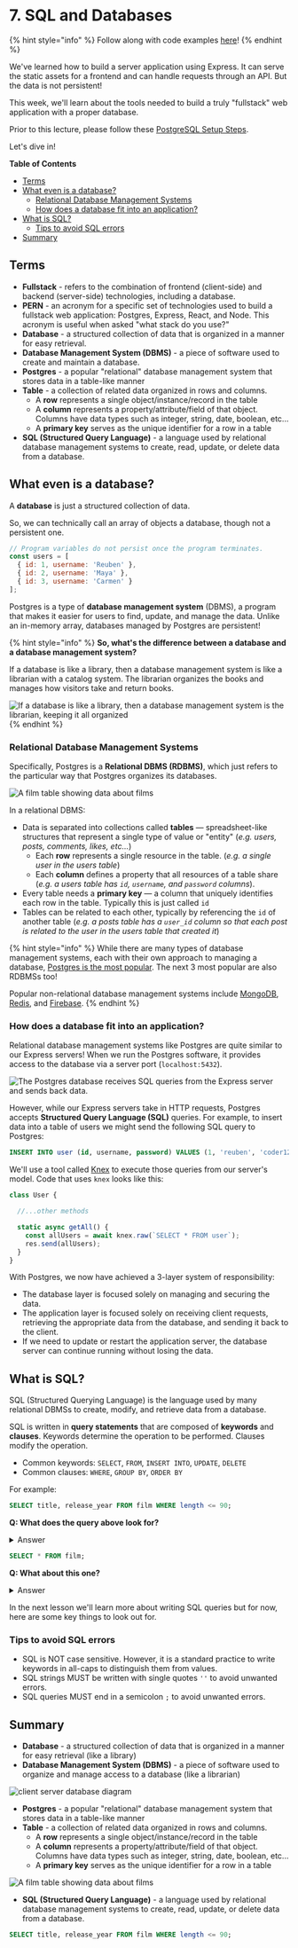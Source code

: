 # 7. SQL and Databases

{% hint style="info" %}
Follow along with code examples [here](https://github.com/The-Marcy-Lab-School/8-2-0-sql-and-databases)!
{% endhint %}

We've learned how to build a server application using Express. It can serve the static assets for a frontend and can handle requests through an API. But the data is not persistent!

This week, we'll learn about the tools needed to build a truly "fullstack" web application with a proper database.

Prior to this lecture, please follow these [PostgreSQL Setup Steps](../environment-setup/postgres-setup.md).

Let's dive in!

**Table of Contents**

* [Terms](6-sql-and-databases.md#terms)
* [What even is a database?](6-sql-and-databases.md#what-even-is-a-database)
  * [Relational Database Management Systems](6-sql-and-databases.md#relational-database-management-systems)
  * [How does a database fit into an application?](6-sql-and-databases.md#how-does-a-database-fit-into-an-application)
* [What is SQL?](6-sql-and-databases.md#what-is-sql)
  * [Tips to avoid SQL errors](6-sql-and-databases.md#tips-to-avoid-sql-errors)
* [Summary](6-sql-and-databases.md#summary)

## Terms

* **Fullstack** - refers to the combination of frontend (client-side) and backend (server-side) technologies, including a database.
* **PERN** - an acronym for a specific set of technologies used to build a fullstack web application: Postgres, Express, React, and Node. This acronym is useful when asked "what stack do you use?"
* **Database** - a structured collection of data that is organized in a manner for easy retrieval.
* **Database Management System (DBMS)** - a piece of software used to create and maintain a database.
* **Postgres** - a popular "relational" database management system that stores data in a table-like manner
* **Table** - a collection of related data organized in rows and columns.
  * A **row** represents a single object/instance/record in the table
  * A **column** represents a property/attribute/field of that object. Columns have data types such as integer, string, date, boolean, etc...
  * A **primary key** serves as the unique identifier for a row in a table
* **SQL (Structured Query Language)** - a language used by relational database management systems to create, read, update, or delete data from a database.

## What even is a database?

A **database** is just a structured collection of data.

So, we can technically call an array of objects a database, though not a persistent one.

```js
// Program variables do not persist once the program terminates.
const users = [
  { id: 1, username: 'Reuben' },
  { id: 2, username: 'Maya' },
  { id: 3, username: 'Carmen' }
];
```

Postgres is a type of **database management system** (DBMS), a program that makes it easier for users to find, update, and manage the data. Unlike an in-memory array, databases managed by Postgres are persistent!

{% hint style="info" %}
**So, what's the difference between a database and a database management system?**

If a database is like a library, then a database management system is like a librarian with a catalog system. The librarian organizes the books and manages how visitors take and return books.

<img src="img/library.png" alt="If a database is like a library, then a database management system is the librarian, keeping it all organized" data-size="original">
{% endhint %}

### Relational Database Management Systems

Specifically, Postgres is a **Relational DBMS (RDBMS)**, which just refers to the particular way that Postgres organizes its databases.

![A film table showing data about films](img/film-table.png)

In a relational DBMS:

* Data is separated into collections called **tables** — spreadsheet-like structures that represent a single type of value or "entity" (_e.g. users, posts, comments, likes, etc..._)
  * Each **row** represents a single resource in the table. (_e.g. a single user in the users table_)
  * Each **column** defines a property that all resources of a table share (_e.g. a users table has `id`, `username`, and `password` columns_).
* Every table needs a **primary key** — a column that uniquely identifies each row in the table. Typically this is just called `id`
* Tables can be related to each other, typically by referencing the `id` of another table (_e.g. a posts table has a `user_id` column so that each post is related to the user in the users table that created it_)

{% hint style="info" %}
While there are many types of database management systems, each with their own approach to managing a database, [Postgres is the most popular](https://survey.stackoverflow.co/2024/technology/#1-databases). The next 3 most popular are also RDBMSs too!

Popular non-relational database management systems include [MongoDB](https://www.mongodb.com/), [Redis](https://redis.io/), and [Firebase](https://firebase.google.com/).
{% endhint %}

### How does a database fit into an application?

Relational database management systems like Postgres are quite similar to our Express servers! When we run the Postgres software, it provides access to the database via a server port (`localhost:5432`).

![The Postgres database receives SQL queries from the Express server and sends back data.](<img/client-server-database-diagram (1).svg>)

However, while our Express servers take in HTTP requests, Postgres accepts **Structured Query Language (SQL)** queries. For example, to insert data into a table of users we might send the following SQL query to Postgres:

```sql
INSERT INTO user (id, username, password) VALUES (1, 'reuben', 'coder123')
```

We'll use a tool called [Knex](8-knex.md) to execute those queries from our server's model. Code that uses `knex` looks like this:

```js
class User {

  //...other methods

  static async getAll() {
    const allUsers = await knex.raw(`SELECT * FROM user`);
    res.send(allUsers);
  }
}
```

With Postgres, we now have achieved a 3-layer system of responsibility:

* The database layer is focused solely on managing and securing the data.
* The application layer is focused solely on receiving client requests, retrieving the appropriate data from the database, and sending it back to the client.
* If we need to update or restart the application server, the database server can continue running without losing the data.

## What is SQL?

SQL (Structured Querying Language) is the language used by many relational DBMSs to create, modify, and retrieve data from a database.

SQL is written in **query statements** that are composed of **keywords** and **clauses**. Keywords determine the operation to be performed. Clauses modify the operation.

* Common keywords: `SELECT`, `FROM`, `INSERT INTO`, `UPDATE`, `DELETE`
* Common clauses: `WHERE`, `GROUP BY`, `ORDER BY`

For example:

```sql
SELECT title, release_year FROM film WHERE length <= 90;
```

**Q: What does the query above look for?**

<details>

<summary>Answer</summary>

The title and release year of the movies that are 90 minutes or less in length from the `film` table.

</details>

```sql
SELECT * FROM film;
```

**Q: What about this one?**

<details>

<summary>Answer</summary>

This query will get all of the data from the films table.

</details>

In the next lesson we'll learn more about writing SQL queries but for now, here are some key things to look out for.

### Tips to avoid SQL errors

* SQL is NOT case sensitive. However, it is a standard practice to write keywords in all-caps to distinguish them from values.
* SQL strings MUST be written with single quotes `''` to avoid unwanted errors.
* SQL queries MUST end in a semicolon `;` to avoid unwanted errors.

## Summary

* **Database** - a structured collection of data that is organized in a manner for easy retrieval (like a library)
* **Database Management System (DBMS)** - a piece of software used to organize and manage access to a database (like a librarian)

![client server database diagram](<img/client-server-database-diagram (1).svg>)

* **Postgres** - a popular "relational" database management system that stores data in a table-like manner
* **Table** - a collection of related data organized in rows and columns.
  * A **row** represents a single object/instance/record in the table
  * A **column** represents a property/attribute/field of that object. Columns have data types such as integer, string, date, boolean, etc...
  * A **primary key** serves as the unique identifier for a row in a table

![A film table showing data about films](img/film-table.png)

* **SQL (Structured Query Language)** - a language used by relational database management systems to create, read, update, or delete data from a database.

```sql
SELECT title, release_year FROM film WHERE length <= 90;
```
